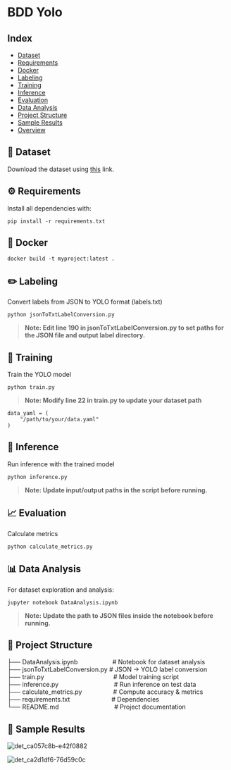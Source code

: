 # BDD Yolo


## Index
* [Dataset](#dset)
* [Requirements](#req)
* [Docker](#doc)
* [Labeling](#label)
* [Training](#train)
* [Inference](#infer)
* [Evaluation](#eval)
* [Data Analysis](#analyse)
* [Project Structure](#pstruct)
* [Sample Results](#res)
* [Overview](https://github.com/somyagoel13/BDD_Yolo/blob/master/BDD_ObjectDetection.pdf)


## <a name="dset"></a> 📂 Dataset

Download the dataset using [this](http://bdd-data.berkeley.edu/) link.


## <a name="req"></a> ⚙️ Requirements

Install all dependencies with:

```pip install -r requirements.txt```


## <a name="doc"></a> 🐳 Docker

```docker build -t myproject:latest .```


## <a name="label"></a> ✏️ Labeling

Convert labels from JSON to YOLO format (labels.txt)<br/>

```python jsonToTxtLabelConversion.py```
> <b>Note: Edit line 190 in jsonToTxtLabelConversion.py to set paths for the JSON file and output label directory.</b>


## <a name="train"></a> 🦾 Training

Train the YOLO model<br/>

```python train.py```
> <b>Note: Modify line 22 in train.py to update your dataset path</b>
```
data_yaml = (
    "/path/to/your/data.yaml"
)
```


## <a name="infer"></a> 📄 Inference

Run inference with the trained model<br/>

```python inference.py```
><b>Note: Update input/output paths in the script before running.</b>


## <a name="eval"></a> 📈 Evaluation

Calculate metrics<br/>

```python calculate_metrics.py```


## <a name="analyse"></a> 📊 Data Analysis

For dataset exploration and analysis:

```jupyter notebook DataAnalysis.ipynb```

><b>Note: Update the path to JSON files inside the notebook before running.</b>


## <a name="pstruct"></a> 📂 Project Structure
├── DataAnalysis.ipynb&nbsp;&nbsp;&nbsp;&nbsp;&nbsp;&nbsp;&nbsp;&nbsp;&nbsp;&nbsp;&nbsp;&nbsp;&nbsp;&nbsp;&nbsp;&nbsp;&nbsp;&nbsp;&nbsp;&nbsp;# Notebook for dataset analysis<br/>
├── jsonToTxtLabelConversion.py&nbsp;# JSON → YOLO label conversion<br/>
├── train.py&nbsp;&nbsp;&nbsp;&nbsp;&nbsp;&nbsp;&nbsp;&nbsp;&nbsp;&nbsp;&nbsp;&nbsp;&nbsp;&nbsp;&nbsp;&nbsp;&nbsp;&nbsp;&nbsp;&nbsp;&nbsp;&nbsp;&nbsp;&nbsp;&nbsp;&nbsp;&nbsp;&nbsp;&nbsp;&nbsp;&nbsp;&nbsp;&nbsp;&nbsp;&nbsp;&nbsp;&nbsp;&nbsp;&nbsp;&nbsp;# Model training script<br/>
├── inference.py&nbsp;&nbsp;&nbsp;&nbsp;&nbsp;&nbsp;&nbsp;&nbsp;&nbsp;&nbsp;&nbsp;&nbsp;&nbsp;&nbsp;&nbsp;&nbsp;&nbsp;&nbsp;&nbsp;&nbsp;&nbsp;&nbsp;&nbsp;&nbsp;&nbsp;&nbsp;&nbsp;&nbsp;&nbsp;&nbsp;&nbsp;&nbsp;# Run inference on test data<br/>
├── calculate_metrics.py&nbsp;&nbsp;&nbsp;&nbsp;&nbsp;&nbsp;&nbsp;&nbsp;&nbsp;&nbsp;&nbsp;&nbsp;&nbsp;&nbsp;&nbsp;&nbsp;&nbsp;&nbsp;# Compute accuracy & metrics<br/>
├── requirements.txt&nbsp;&nbsp;&nbsp;&nbsp;&nbsp;&nbsp;&nbsp;&nbsp;&nbsp;&nbsp;&nbsp;&nbsp;&nbsp;&nbsp;&nbsp;&nbsp;&nbsp;&nbsp;&nbsp;&nbsp;&nbsp;&nbsp;&nbsp;&nbsp;# Dependencies<br/>
└── README.md&nbsp;&nbsp;&nbsp;&nbsp;&nbsp;&nbsp;&nbsp;&nbsp;&nbsp;&nbsp;&nbsp;&nbsp;&nbsp;&nbsp;&nbsp;&nbsp;&nbsp;&nbsp;&nbsp;&nbsp;&nbsp;&nbsp;&nbsp;&nbsp;&nbsp;&nbsp;&nbsp;&nbsp;&nbsp;&nbsp;&nbsp;&nbsp;# Project documentation<br/>

## <a name="res"></a> 📸 Sample Results
![det_ca057c8b-e42f0882](https://github.com/user-attachments/assets/3e22e894-23d4-42a8-9fc0-a308a67e66dd)

![det_ca2d1df6-76d59c0c](https://github.com/user-attachments/assets/b6c53b6f-e913-4955-9eb1-1ee54b7eed2a)
